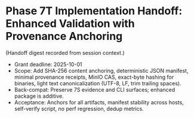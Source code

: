 # Phase 7T Implementation Handoff: Enhanced Validation with Provenance Anchoring
(Handoff digest recorded from session context.)
- Grant deadline: 2025-10-01
- Scope: Add SHA-256 content anchoring, deterministic JSON manifest, minimal provenance receipts, MinIO CAS, exact-byte hashing for binaries, light text canonicalization (UTF-8, LF, trim trailing spaces).
- Back-compat: Preserve 7S evidence and CLI surfaces; enhanced package is additive.
- Acceptance: Anchors for all artifacts, manifest stability across hosts, self-verify script, no perf regression, dedup metrics.
